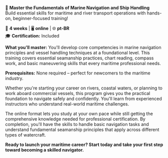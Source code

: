🚀 **Master the Fundamentals of Marine Navigation and Ship Handling**  
Build essential skills for maritime and river transport operations with hands-on, beginner-focused training!

📅 **4 weeks** | 🖥 **online** | 🌐 **pt-BR**  
🎓 **Certification:** Included

**What you'll master:**
You'll develop core competencies in marine navigation principles and vessel handling techniques at a foundational level. This training covers essential seamanship practices, chart reading, compass work, and basic maneuvering skills that every maritime professional needs.

**Prerequisites:**
None required – perfect for newcomers to the maritime industry.

Whether you're starting your career on rivers, coastal waters, or planning to work aboard commercial vessels, this program gives you the practical foundation to navigate safely and confidently. You'll learn from experienced instructors who understand real-world maritime challenges.

The online format lets you study at your own pace while still getting the comprehensive knowledge needed for professional certification. By completion, you'll have the skills to handle basic navigation tasks and understand fundamental seamanship principles that apply across different types of watercraft.

**Ready to launch your maritime career? Start today and take your first step toward becoming a skilled navigator.**